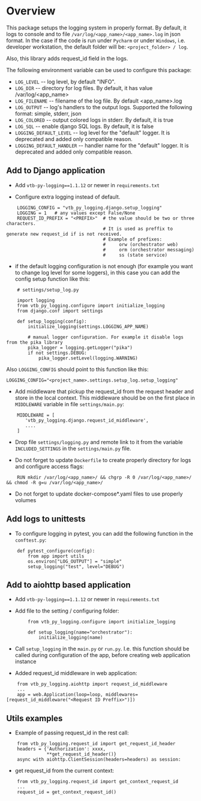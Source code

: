 # Overview
This package setups the logging system in properly format. By default, it logs to console and to 
file `/var/log/<app_name>/<app_name>.log` in json format.
In the case if the code is run under `Pycharm` or under `Windows`, i.e. developer workstation, 
the default folder will be: `<project_folder> / log`.  

Also, this library adds request_id field in the logs.

The following environment variable can be used to configure this package:
* `LOG_LEVEL`  -- log level, by default "INFO". 
* `LOG_DIR` -- directory for log files. By default, it has value /var/log/<app_name>
* `LOG_FILENAME` -- filename of the log file. By default <app_name>.log
* `LOG_OUTPUT` -- log's handlers to the output logs. Supported the following format: simple, stderr, json
* `LOG_COLORED` -- output colored logs in stderr. By default, it is true
* `LOG_SQL` -- enable django SQL logs. By default,  it is false
* `LOGGING_DEFAULT_LEVEL` -- log level for the "default" logger. It is deprecated and added only compatible reason.
* `LOGGING_DEFAULT_HANDLER` -- handler name for the "default" logger. It is deprecated and added only compatible reason.



## Add to Django application
* Add `vtb-py-logging==1.1.12` or newer in `requirements.txt`

* Configure extra logging instead of default. 
```
    LOGGING_CONFIG = "vtb_py_logging.django.setup_logging"
    LOGGING = 1   # any values except False/None
    REQUEST_ID_PREFIX = "<PREFIX>"  # the value should be two or three characters. 
                                    # It is used as preffix to generate new request_id if is not received.
                                    # Example of prefixes: 
                                    #     orw (orchestrator web)
                                    #     orm (orchestrator messaging)
                                    #     ss (state service)
```

* if the default logging configuration is not enough (for example you want to change log level for some loggers), 
in this case you can add the config setup function like this:

```
    # settings/setup_log.py
    
    import logging
    from vtb_py_logging.configure import initialize_logging
    from django.conf import settings
    
    def setup_logging(config):
        initialize_logging(settings.LOGGING_APP_NAME) 

        # manual logger configuration. For example it disable logs from the pika library
        pika_logger = logging.getLogger("pika")
        if not settings.DEBUG:
            pika_logger.setLevel(logging.WARNING)
```

Also `LOGGING_CONFIG` should point to this function like this:
```
LOGGING_CONFIG="<project_name>.settings.setup_log.setup_logging"
```

* Add middleware that pickup the request_id from the request header and store in the local context. 
This middleware should be on the first place in `MIDDLEWARE` variable in file `settings/main.py`:
  

```
    MIDDLEWARE = [
       'vtb_py_logging.django.request_id_middleware',
       ....
    ]
```    

* Drop file `settings/logging.py` and remote link to it from the 
variable `INCLUDED_SETTINGS` in the `settings/main.py` file.

* Do not forget to update `Dockerfile` to create properly directory for logs and configure access flags:

```
    RUN mkdir /var/log/<app_name>/ && chgrp -R 0 /var/log/<app_name>/ && chmod -R g=u /var/log/<app_name>/
```


* Do not forget to update docker-compose*.yaml files to use properly volumes


## Add logs to unittests

* To configure logging in pytest, you can add the following function in the `conftest.py`: 


```
    def pytest_configure(config):
        from app import utils
        os.environ["LOG_OUTPUT"] = "simple"
        setup_logging("test", level="DEBUG")
```

## Add to aiohttp based application

* Add `vtb-py-logging==1.1.12` or newer in `requirements.txt`

* Add file to the setting / configuring folder:
        

```
        from vtb_py_logging.configure import initialize_logging

        def setup_logging(name="orchestrator"):
            initialize_logging(name)
```            

* Call `setup_logging` in the `main.py` or `run.py`. I.e. this function should be called during configuration 
of the app, before creating web application instance

* Added request_id middleware in web application:


```            
    from vtb_py_logging.aiohttp import request_id_middleware
    ...
    app = web.Application(loop=loop, middlewares=[request_id_middleware("<Request ID Preffix>")])
```            


## Utils examples

* Example of passing request_id in the rest call:


```            
    from vtb_py_logging.request_id import get_request_id_header
    headers = {'Authorization': xxxx,
               **get_request_id_header()}
    async with aiohttp.ClientSession(headers=headers) as session:
```            

* get request_id from the current context:


```            
    from vtb_py_logging.request_id import get_context_request_id
    ...
    request_id = get_context_request_id()
```            


